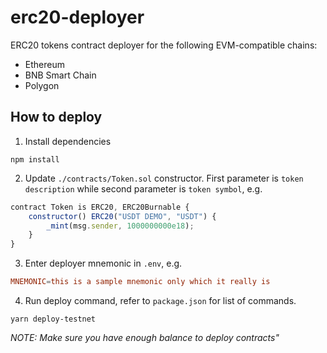 # erc20-deployer

ERC20 tokens contract deployer for the following EVM-compatible chains:
- Ethereum
- BNB Smart Chain
- Polygon

## How to deploy

1. Install dependencies
```
npm install
```

2. Update `./contracts/Token.sol` constructor. First parameter is `token description` while second parameter is `token symbol`, e.g.
```js
contract Token is ERC20, ERC20Burnable {
    constructor() ERC20("USDT DEMO", "USDT") {
        _mint(msg.sender, 1000000000e18);
    }
}
```

3. Enter deployer mnemonic in `.env`, e.g.
```toml
MNEMONIC=this is a sample mnemonic only which it really is
```

4. Run deploy command, refer to `package.json` for list of commands.
```
yarn deploy-testnet
```

*NOTE: Make sure you have enough balance to deploy contracts"*